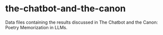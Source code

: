 # the-chatbot-and-the-canon
Data files containing the results discussed in The Chatbot and the Canon: Poetry Memorization in LLMs.
